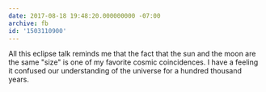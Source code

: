 ```yaml
---
date: 2017-08-18 19:48:20.000000000 -07:00
archive: fb
id: '1503110900'
---
```


All this eclipse talk reminds me that the fact that the sun and the moon are the same "size" is one of my favorite cosmic coincidences. I have a feeling it confused our understanding of the universe for a hundred thousand years.

